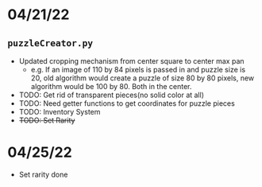 # 04/21/22
## `puzzleCreator.py`
- Updated cropping mechanism from center square to center max pan
	- e.g. If an image of 110 by 84 pixels is passed in and puzzle size is 20, old algorithm would create a puzzle of size 80 by 80 pixels, new algorithm would be 100 by 80. Both in the center.
- TODO: Get rid of transparent pieces(no solid color at all)
- TODO: Need getter functions to get coordinates for puzzle pieces
- TODO: Inventory System
- ~~TODO: Set Rarity~~

# 04/25/22
- Set rarity done